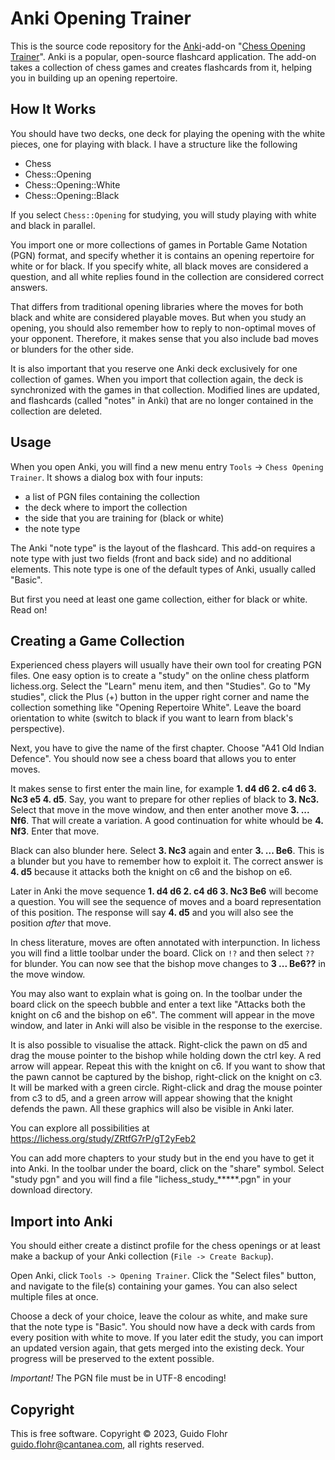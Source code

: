 # Anki Opening Trainer

This is the source code repository for the
[Anki](https://apps.ankiweb.net/)-add-on
"[Chess Opening Trainer](https://ankiweb.net/shared/info/705507113)". Anki is
a popular, open-source flashcard application.  The add-on takes a collection of
chess games and creates flashcards from it, helping you in building up an
opening repertoire.

## How It Works

You should have two decks, one deck for playing the opening with the white
pieces, one for playing with black.  I have a structure like the following

* Chess
* Chess::Opening
* Chess::Opening::White
* Chess::Opening::Black

If you select `Chess::Opening` for studying, you will study playing with white
and black in parallel.

You import one or more collections of games in Portable Game Notation (PGN)
format, and specify whether it is contains an opening repertoire for white
or for black.  If you specify white, all black moves are considered a
question, and all white replies found in the collection are considered correct
answers.

That differs from traditional opening libraries where the moves for both
black and white are considered playable moves.  But when you study an opening,
you should also remember how to reply to non-optimal moves of your opponent.
Therefore, it makes sense that you also include bad moves or blunders for
the other side.

It is also important that you reserve one Anki deck exclusively for one
collection of games.  When you import that collection again, the deck is
synchronized with the games in that collection.  Modified lines are updated,
and flashcards (called "notes" in Anki) that are no longer contained in the
collection are deleted.

## Usage

When you open Anki, you will find a new menu entry `Tools` ->
`Chess Opening Trainer`.  It shows a dialog box with four inputs:

* a list of PGN files containing the collection
* the deck where to import the collection
* the side that you are training for (black or white)
* the note type

The Anki "note type" is the layout of the flashcard.  This add-on requires
a note type with just two fields (front and back side) and no additional
elements.  This note type is one of the default types of Anki, usually called
"Basic".

But first you need at least one game collection, either for black or white.
Read on!

## Creating a Game Collection

Experienced chess players will usually have their own tool for creating PGN
files.  One easy option is to create a "study" on the online chess platform
lichess.org.  Select the "Learn" menu item, and then "Studies".  Go to
"My studies", click the Plus (+) button in the upper right corner and name
the collection something like "Opening Repertoire White".  Leave the board
orientation to white (switch to black if you want to learn from black's
perspective).

Next, you have to give the name of the first chapter.  Choose "A41 Old
Indian Defence".  You should now see a chess board that allows you to enter
moves.

It makes sense to first enter the main line, for example **1. d4 d6 2. c4 d6
3. Nc3 e5 4. d5**.  Say, you want to prepare for other replies of black to **3. Nc3.**
Select that move in the move window, and then enter another move **3. ... Nf6**.
That will create a variation.  A good continuation for white whould be 
**4. Nf3**.  Enter that move.

Black can also blunder here.  Select **3. Nc3** again and enter **3. ... Be6**.  This is
a blunder but you have to remember how to exploit it.  The correct answer is
**4. d5** because it attacks both the knight on c6 and the bishop on e6.

Later in Anki the move sequence **1. d4 d6 2. c4 d6 3. Nc3 Be6** will become a
question.  You will see the sequence of moves and a board representation of
this position.  The response will say **4. d5** and you will also see the position
*after* that move.

In chess literature, moves are often annotated with interpunction.  In lichess
you will find a little toolbar under the board.  Click on `!?` and then select
`??` for blunder.  You can now see that the bishop move changes to **3 ... Be6??**
in the move window.

You may also want to explain what is going on.  In the toolbar under the board
click on the speech bubble and enter a text like "Attacks both the knight on c6
and the bishop on e6".  The comment will appear in the move window, and later
in Anki will also be visible in the response to the exercise.

It is also possible to visualise the attack.  Right-click the pawn on d5 and
drag the mouse pointer to the bishop while holding down the ctrl key.  A red
arrow will appear.  Repeat this with the knight on c6.  If you want to show
that the pawn cannot be captured by the bishop, right-click on the knight on
c3.  It will be marked with a green circle.  Right-click and drag the mouse
pointer from c3 to d5, and a green arrow will appear showing that the knight
defends the pawn.  All these graphics will also be visible in Anki later.

You can explore all possibilities at https://lichess.org/study/ZRtfG7rP/gT2yFeb2

You can add more chapters to your study but in the end you have to get it into
Anki.  In the toolbar under the board, click on the "share" symbol.  Select
"study pgn" and you will find a file "lichess_study_*****.pgn" in your
download directory.

## Import into Anki

You should either create a distinct profile for the chess openings or at
least make a backup of your Anki collection (`File -> Create Backup`).

Open Anki, click `Tools -> Opening Trainer`. Click the "Select files" button,
and navigate to the file(s) containing your games.  You can also select multiple
files at once.

Choose a deck of your choice, leave the colour as white, and make sure that
the note type is "Basic".  You should now have a deck with cards from every
position with white to move.  If you later edit the study, you can import
an updated version again, that gets merged into the existing deck.  Your
progress will be preserved to the extent possible.

*Important!* The PGN file must be in UTF-8 encoding!

## Copyright

This is free software.  Copyright © 2023, Guido Flohr <guido.flohr@cantanea.com>,
all rights reserved.
